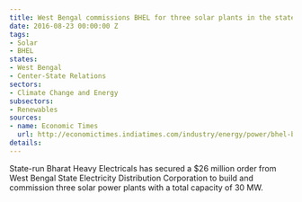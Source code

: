 ```yaml
---
title: West Bengal commissions BHEL for three solar plants in the state
date: 2016-08-23 00:00:00 Z
tags:
- Solar
- BHEL
states:
- West Bengal
- Center-State Relations
sectors:
- Climate Change and Energy
subsectors:
- Renewables
sources:
- name: Economic Times
  url: http://economictimes.indiatimes.com/industry/energy/power/bhel-bags-rs-169-crore-contract-from-west-bengal-state-electricity-distribution-corporation/articleshow/53720666.cms
details: 
---
```


State-run Bharat Heavy Electricals has secured a $26 million order from West Bengal State Electricity Distribution Corporation to build and commission three solar power plants with a total capacity of 30 MW.
